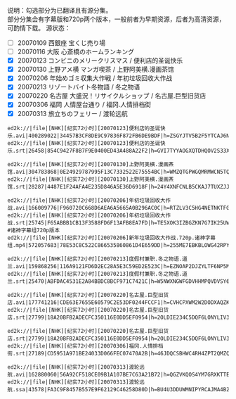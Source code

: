 说明：勾选部分为已翻译且有源分集。  
部分分集会有字幕版和720p两个版本，一般前者为早期资源，后者为高清资源，可酌情下载。
源状态：
- [ ] 20070109 西銀座 宝くじ売り場
- [ ] 20070116 大阪 心斎橋のホームランキング
- [x] 20070123 コンビニのメリークリスマス / 便利店的圣诞快乐
- [x] 20070130 上野アメ横 マンガ喫茶 / 上野阿美横.漫画茶馆 
- [x] 20070206 年始めゴミ収集大作戦 / 年初垃圾回收大作战
- [x] 20070213 リゾートバイト冬物語 / 冬之物语
- [x] 20070220 名古屋 大盛況！リサイクルショップ / 名古屋.巨型旧货店
- [x] 20070306 福岡 人情屋台通り / 福冈.人情排档街
- [x] 20070313 旅立ちのフェリー / 渡轮远航
```
ed2k://|file|[NHK][纪实72小时][20070123]便利店的圣诞快乐.avi|400289022|34457B3CF8DE9C97836F872FB6DE9BDF|h=ZSGYJTV5B2F5YTCAJ6N7GQJXG4EYKWNQ|/
ed2k://|file|[NHK][纪实72小时][20070123]便利店的圣诞快乐.srt|26458|854C9427F8B7F9E0400ED43A488A22F2|h=GVI7TYYAOGXQTDHQOV2S33XH6V5KZZGX|/

ed2k://|file|[NHK][纪实72小时][20070130]上野阿美横.漫画茶馆.avi|304783868|0E24929787995F13C7332522E75554BC|h=WMZQTGPWGQMRMWCN5TQPE42756QQUAJS|/
ed2k://|file|[NHK][纪实72小时][20070130]上野阿美横.漫画茶馆.srt|28287|4487E1F24AFA4E235D846A5E36D6918F|h=24Y4XNFCNLB5CKAJ7TUXZJJQDRBIZY2U|/

ed2k://|file|[NHK][纪实72小时][20070206]年初垃圾回收大作战.avi|166009776|F960720C668D6AEA6A5665A0B296AC0C|h=RTZLV3C5HG4NETNKTFGTVLIQSYGN2UF5|/
ed2k://|file|[NHK][纪实72小时][20070206]年初垃圾回收大作战.srt|25745|F65ABBB1CB13F3588FD6F13AFB8EA7FD|h=TE5XOK3IZBGZKN7G7IK25UWEMM5LLAKN|/
#诸神字幕组720p版本
ed2k://|file|[NHK][纪实72小时][20070206]新年垃圾回收大作战.720p.诸神字幕组.mp4|572057683|78E53C8C522C866535860861D4E659DD|h=255ME7EBKBLOWG42RPYLTFVRAAYUWZQY|/

ed2k://|file|[NHK][纪实72小时][20070213]度假村兼职.冬之物语.道兰.avi|159868256|116A9121FD6D2EC28A5E3C59ED2E523C|h=EZNOAP2DJZYLTF6NP5MRXBZYSFITZL2I|/
ed2k://|file|[NHK][纪实72小时][20070213]度假村兼职.冬之物语.道兰.srt|25470|ABFDAC4531E2A84BBDC8BCF971C7421C|h=W5NWXNGWFGDVHHMPQVDVSY6WJ5JWPDWW|/

ed2k://|file|[NHK][纪实72小时][20070220]名古屋.巨型旧货店.avi|177741216|CDE63E7655E60579C2E53DF0244FCCF1|h=CVHCPXWM2W2DODXAQZKOXSC3LBOVSZ2J|/
ed2k://|file|[NHK][纪实72小时][20070220]名古屋.巨型旧货店.srt|27799|18A20BFB2ADECFC350116E0DD5EF0954|h=2OLDIE234C5DQF6LONYLIV36TVTBYVB4|/

ed2k://|file|[NHK][纪实72小时][20070220]名古屋.巨型旧货店.srt|27799|18A20BFB2ADECFC350116E0DD5EF0954|h=2OLDIE234C5DQF6LONYLIV36TVTBYVB4|/
ed2k://|file|[NHK][纪实72小时][20070306]福冈.人情排档街.srt|27189|CD5951A971BE24033D066FEC07470A2B|h=46JDQCSBHWC4RH4ZPT2QMZQU7M7FRJWY|/

ed2k://|file|[NHK][纪实72小时][20070313]渡轮远航.avi|162880060|56A92CF518CE09B1A107BE7C63A21B72|h=QGZVKQOS4YM7GRXKTTE23LTE2X3DSZYF|/
ed2k://|file|[NHK][纪实72小时][20070313]渡轮远航.ssa|43578|FA3C9F8457B557E9F62129C46258D80D|h=BU4U3DDUWMNIPYRCAJMA4B2XSEH6JMNH|/
```
